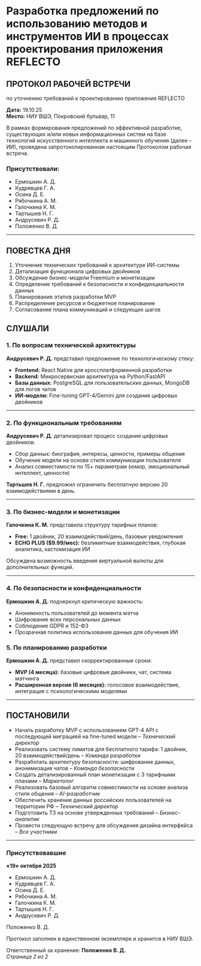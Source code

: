 # Разработка предложений по использованию методов и инструментов ИИ в процессах проектирования приложения REFLECTO

## ПРОТОКОЛ РАБОЧЕЙ ВСТРЕЧИ

по уточнению требований к проектированию приложения REFLECTO

**Дата:** 19.10.25  
**Место:** НИУ ВШЭ, Покровский бульвар, 11

В рамках формирования предложений по эффективной разработке, существующих и/или новых информационных систем на базе технологий искусственного интеллекта и машинного обучения (далее – ИИ), проведена запротоколированная настоящим Протоколом рабочая встреча.

### Присутствовали:

- Ермошкин А. Д.
- Кудрявцев Г. А.
- Осина Д. Е.
- Рябочкина А. М.
- Галочкина К. М.
- Тартышев Н. Г.
- Андрусевич Р. Д.
- Положенко В. Д.

---

## ПОВЕСТКА ДНЯ

1. Уточнение технических требований к архитектуре ИИ-системы
2. Детализация функционала цифровых двойников
3. Обсуждение бизнес-модели Freemium и монетизации
4. Определение требований к безопасности и конфиденциальности данных
5. Планирование этапов разработки MVP
6. Распределение ресурсов и бюджетное планирование
7. Согласование плана коммуникаций и следующих шагов

## СЛУШАЛИ

### 1. По вопросам технической архитектуры

**Андрусевич Р. Д.** представил предложение по технологическому стеку:

- **Frontend:** React Native для кроссплатформенной разработки
- **Backend:** Микросервисная архитектура на Python/FastAPI
- **Базы данных:** PostgreSQL для пользовательских данных, MongoDB для логов чатов
- **ИИ-модели:** Fine-tuning GPT-4/Gemini для создания цифровых двойников

---

### 2. По функциональным требованиям

**Андрусевич Р. Д.** детализировал процесс создания цифровых двойников:

- Сбор данных: биография, интересы, ценности, примеры общения
- Обучение модели на основе стиля коммуникации пользователя
- Анализ совместимости по 15+ параметрам (юмор, эмоциональный интеллект, ценности)

**Тартьшев Н. Г.** предложил ограничить бесплатную версию 20 взаимодействиями в день.

---

### 3. По бизнес-модели и монетизации

**Галочкина К. М.** представила структуру тарифных планов:

- **Free:** 1 двойник, 20 взаимодействий/день, базовые уведомления
- **ECHO PLUS ($9.99/мес):** безлимитные взаимодействия, глубокая аналитика, кастомизация ИИ

Обсуждена возможность введения виртуальной валюты для дополнительных функций.

---

### 4. По безопасности и конфиденциальности

**Ермошкин А. Д.** подчеркнул критическую важность:

- Анонимность пользователей до момента мэтча
- Шифрование всех персональных данных
- Соблюдение GDPR и 152-ФЗ
- Прозрачная политика использования данных для обучения ИИ

### 5. По планированию разработки

**Ермошкин А. Д.** представил скорректированные сроки:

- **MVP (4 месяца):** базовые цифровые двойники, чат, система мэтчинга
- **Расширенная версия (6 месяцев):** голосовое взаимодействие, интеграция с психологическими моделями

---

## ПОСТАНОВИЛИ

- Начать разработку MVP с использованием GPT-4 API с последующей миграцией на fine-tuned модели – _Технический директор_
- Реализовать систему лимитов для бесплатного тарифа: 1 двойник, 20 взаимодействий/день – _Команда разработки_
- Разработать архитектуру безопасности: шифрование данных, анонимизация чатов – _Команда безопасности_
- Создать детализированный план монетизации с 3 тарифными планами – _Маркетолог_
- Реализовать базовый алгоритм совместимости на основе анализа стиля общения – _AI-разработчик_
- Обеспечить хранение данных российских пользователей на территории РФ – _Технический директор_
- Подготовить ТЗ на основе утвержденных требований – _Бизнес-аналитик_
- Провести следующую встречу для обсуждения дизайна интерфейса – _Все участники_

---

### Присутствовавшие

**«19» октября 2025**

- Ермошкин А. Д.
- Кудрявцев Г. А.
- Осина Д. Е.
- Рябочкина А. М.
- Галочкина К. М.
- Тартышев Н. Г.
- Андрусевич Р. Д.

Положенко В. Д.

Протокол заполнен в единственном экземпляре и хранится в НИУ ВШЭ.

Ответственный за хранение: **Положенко В. Д.**  
_Страница 2 из 2_
